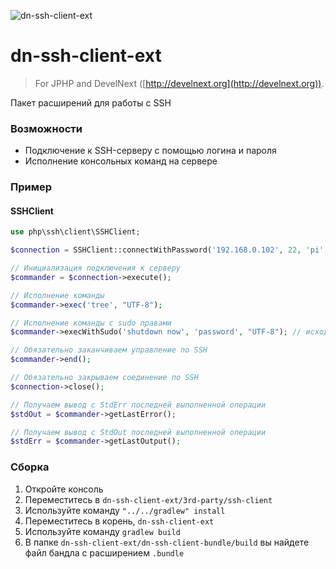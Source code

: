 ![dn-ssh-client-ext](https://i.imgur.com/6wJT2wV.png)
# dn-ssh-client-ext
> For JPHP and DevelNext ([http://develnext.org](http://develnext.org)).

Пакет расширений для работы с SSH

### Возможности
- Подключение к SSH-серверу с помощью логина и пароля
- Исполнение консольных команд на сервере

### Пример

#### SSHClient
```php 
use php\ssh\client\SSHClient; 

$connection = SSHClient::connectWithPassword('192.168.0.102', 22, 'pi', 'raspberry');

// Инициализация подключения к серверу
$commander = $connection->execute();

// Исполнение команды
$commander->exec('tree', "UTF-8");

// Исполнение команды с sudo правами
$commander->execWithSudo('shutdown now', 'password', "UTF-8"); // исходная кодировка

// Обязательно заканчиваем управление по SSH
$commander->end();

// Обязательно закрываем соединение по SSH
$connection->close();

// Получаем вывод с StdErr последней выполненной операции
$stdOut = $commander->getLastError();

// Получаем вывод с StdOut последней выполненной операции
$stdErr = $commander->getLastOutput();
```

### Сборка

1. Откройте консоль
2. Переместитесь в `dn-ssh-client-ext/3rd-party/ssh-client`
3. Используйте команду `"../../gradlew" install`
4. Переместитесь в корень, `dn-ssh-client-ext`
5. Используйте команду `gradlew build`
6. В папке `dn-ssh-client-ext/dn-ssh-client-bundle/build` вы найдете файл бандла с расширением `.bundle`

